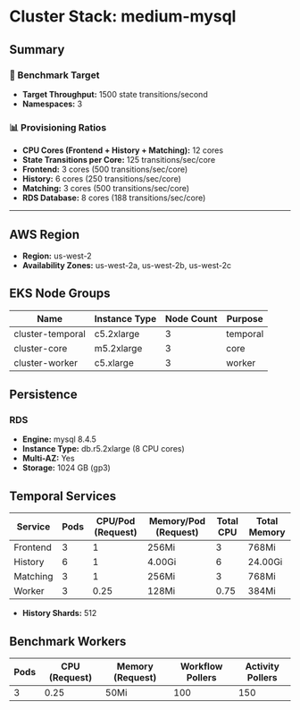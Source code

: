 # Cluster Stack: medium-mysql

## Summary

### 🎯 Benchmark Target
- **Target Throughput:** 1500 state transitions/second
- **Namespaces:** 3

### 📊 Provisioning Ratios
- **CPU Cores (Frontend + History + Matching):** 12 cores
- **State Transitions per Core:** 125 transitions/sec/core
- **Frontend:** 3 cores (500 transitions/sec/core)
- **History:** 6 cores (250 transitions/sec/core)
- **Matching:** 3 cores (500 transitions/sec/core)
- **RDS Database:** 8 cores (188 transitions/sec/core)

---

## AWS Region
- **Region:** us-west-2
- **Availability Zones:** us-west-2a, us-west-2b, us-west-2c

## EKS Node Groups
| Name | Instance Type | Node Count | Purpose |
|------|--------------|------------|---------|
| cluster-temporal | c5.2xlarge | 3 | temporal |
| cluster-core | m5.2xlarge | 3 | core |
| cluster-worker | c5.xlarge | 3 | worker |


## Persistence
### RDS
- **Engine:** mysql 8.4.5
- **Instance Type:** db.r5.2xlarge (8 CPU cores)
- **Multi-AZ:** Yes
- **Storage:** 1024 GB (gp3)

## Temporal Services

| Service   | Pods | CPU/Pod (Request) | Memory/Pod (Request) | Total CPU | Total Memory |
|-----------|------|-------------------|----------------------|-----------|-------------|
| Frontend  | 3    | 1               | 256Mi                | 3       | 768Mi     |
| History   | 6    | 1               | 4.00Gi                | 6       | 24.00Gi     |
| Matching  | 3    | 1               | 256Mi                | 3       | 768Mi     |
| Worker    | 3    | 0.25               | 128Mi                | 0.75       | 384Mi     |

- **History Shards:** 512

## Benchmark Workers

| Pods | CPU (Request) | Memory (Request) | Workflow Pollers | Activity Pollers |
|------|---------------|------------------|------------------|------------------|
| 3 | 0.25 | 50Mi | 100 | 150 |

